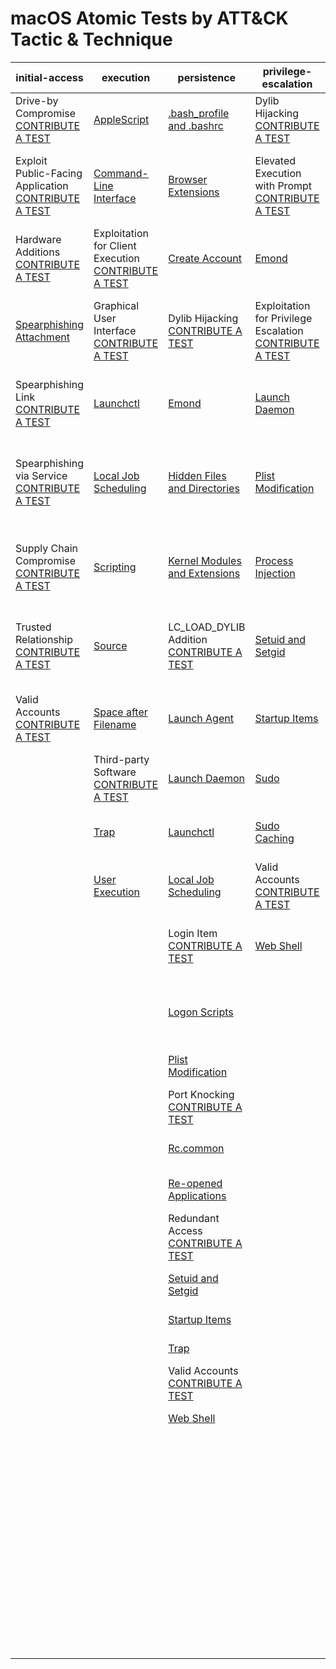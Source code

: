 # macOS Atomic Tests by ATT&CK Tactic & Technique
| initial-access | execution | persistence | privilege-escalation | defense-evasion | credential-access | discovery | lateral-movement | collection | exfiltration | command-and-control |
|-----|-----|-----|-----|-----|-----|-----|-----|-----|-----|-----|
| Drive-by Compromise [CONTRIBUTE A TEST](https://atomicredteam.io/contributing) | [AppleScript](../../T1155/T1155.md) | [.bash_profile and .bashrc](../../T1156/T1156.md) | Dylib Hijacking [CONTRIBUTE A TEST](https://atomicredteam.io/contributing) | [Binary Padding](../../T1009/T1009.md) | [Bash History](../../T1139/T1139.md) | [Account Discovery](../../T1087/T1087.md) | [AppleScript](../../T1155/T1155.md) | [Audio Capture](../../T1123/T1123.md) | Automated Exfiltration [CONTRIBUTE A TEST](https://atomicredteam.io/contributing) | Commonly Used Port [CONTRIBUTE A TEST](https://atomicredteam.io/contributing) |
| Exploit Public-Facing Application [CONTRIBUTE A TEST](https://atomicredteam.io/contributing) | [Command-Line Interface](../../T1059/T1059.md) | [Browser Extensions](../../T1176/T1176.md) | Elevated Execution with Prompt [CONTRIBUTE A TEST](https://atomicredteam.io/contributing) | [Clear Command History](../../T1146/T1146.md) | [Brute Force](../../T1110/T1110.md) | [Application Window Discovery](../../T1010/T1010.md) | Application Deployment Software [CONTRIBUTE A TEST](https://atomicredteam.io/contributing) | [Automated Collection](../../T1119/T1119.md) | [Data Compressed](../../T1002/T1002.md) | Communication Through Removable Media [CONTRIBUTE A TEST](https://atomicredteam.io/contributing) |
| Hardware Additions [CONTRIBUTE A TEST](https://atomicredteam.io/contributing) | Exploitation for Client Execution [CONTRIBUTE A TEST](https://atomicredteam.io/contributing) | [Create Account](../../T1136/T1136.md) | [Emond](../../T1519/T1519.md) | Code Signing [CONTRIBUTE A TEST](https://atomicredteam.io/contributing) | [Credential Dumping](../../T1003/T1003.md) | [Browser Bookmark Discovery](../../T1217/T1217.md) | Exploitation of Remote Services [CONTRIBUTE A TEST](https://atomicredteam.io/contributing) | [Clipboard Data](../../T1115/T1115.md) | [Data Encrypted](../../T1022/T1022.md) | [Connection Proxy](../../T1090/T1090.md) |
| [Spearphishing Attachment](../../T1193/T1193.md) | Graphical User Interface [CONTRIBUTE A TEST](https://atomicredteam.io/contributing) | Dylib Hijacking [CONTRIBUTE A TEST](https://atomicredteam.io/contributing) | Exploitation for Privilege Escalation [CONTRIBUTE A TEST](https://atomicredteam.io/contributing) | [Compile After Delivery](../../T1500/T1500.md) | Credentials from Web Browsers [CONTRIBUTE A TEST](https://atomicredteam.io/contributing) | [File and Directory Discovery](../../T1083/T1083.md) | Internal Spearphishing [CONTRIBUTE A TEST](https://atomicredteam.io/contributing) | [Data Staged](../../T1074/T1074.md) | [Data Transfer Size Limits](../../T1030/T1030.md) | Custom Command and Control Protocol [CONTRIBUTE A TEST](https://atomicredteam.io/contributing) |
| Spearphishing Link [CONTRIBUTE A TEST](https://atomicredteam.io/contributing) | [Launchctl](../../T1152/T1152.md) | [Emond](../../T1519/T1519.md) | [Launch Daemon](../../T1160/T1160.md) | [Connection Proxy](../../T1090/T1090.md) | [Credentials in Files](../../T1081/T1081.md) | [Network Service Scanning](../../T1046/T1046.md) | [Logon Scripts](../../T1037/T1037.md) | Data from Information Repositories [CONTRIBUTE A TEST](https://atomicredteam.io/contributing) | [Exfiltration Over Alternative Protocol](../../T1048/T1048.md) | Custom Cryptographic Protocol [CONTRIBUTE A TEST](https://atomicredteam.io/contributing) |
| Spearphishing via Service [CONTRIBUTE A TEST](https://atomicredteam.io/contributing) | [Local Job Scheduling](../../T1168/T1168.md) | [Hidden Files and Directories](../../T1158/T1158.md) | [Plist Modification](../../T1150/T1150.md) | [Disabling Security Tools](../../T1089/T1089.md) | Exploitation for Credential Access [CONTRIBUTE A TEST](https://atomicredteam.io/contributing) | [Network Share Discovery](../../T1135/T1135.md) | [Remote File Copy](../../T1105/T1105.md) | [Data from Local System](../../T1005/T1005.md) | Exfiltration Over Command and Control Channel [CONTRIBUTE A TEST](https://atomicredteam.io/contributing) | [Data Encoding](../../T1132/T1132.md) |
| Supply Chain Compromise [CONTRIBUTE A TEST](https://atomicredteam.io/contributing) | [Scripting](../../T1064/T1064.md) | [Kernel Modules and Extensions](../../T1215/T1215.md) | [Process Injection](../../T1055/T1055.md) | Execution Guardrails [CONTRIBUTE A TEST](https://atomicredteam.io/contributing) | [Input Capture](../../T1056/T1056.md) | [Network Sniffing](../../T1040/T1040.md) | Remote Services [CONTRIBUTE A TEST](https://atomicredteam.io/contributing) | Data from Network Shared Drive [CONTRIBUTE A TEST](https://atomicredteam.io/contributing) | Exfiltration Over Other Network Medium [CONTRIBUTE A TEST](https://atomicredteam.io/contributing) | Data Obfuscation [CONTRIBUTE A TEST](https://atomicredteam.io/contributing) |
| Trusted Relationship [CONTRIBUTE A TEST](https://atomicredteam.io/contributing) | [Source](../../T1153/T1153.md) | LC_LOAD_DYLIB Addition [CONTRIBUTE A TEST](https://atomicredteam.io/contributing) | [Setuid and Setgid](../../T1166/T1166.md) | Exploitation for Defense Evasion [CONTRIBUTE A TEST](https://atomicredteam.io/contributing) | [Input Prompt](../../T1141/T1141.md) | [Password Policy Discovery](../../T1201/T1201.md) | SSH Hijacking [CONTRIBUTE A TEST](https://atomicredteam.io/contributing) | Data from Removable Media [CONTRIBUTE A TEST](https://atomicredteam.io/contributing) | Exfiltration Over Physical Medium [CONTRIBUTE A TEST](https://atomicredteam.io/contributing) | Domain Fronting [CONTRIBUTE A TEST](https://atomicredteam.io/contributing) |
| Valid Accounts [CONTRIBUTE A TEST](https://atomicredteam.io/contributing) | [Space after Filename](../../T1151/T1151.md) | [Launch Agent](../../T1159/T1159.md) | [Startup Items](../../T1165/T1165.md) | [File Deletion](../../T1107/T1107.md) | [Keychain](../../T1142/T1142.md) | Peripheral Device Discovery [CONTRIBUTE A TEST](https://atomicredteam.io/contributing) | Third-party Software [CONTRIBUTE A TEST](https://atomicredteam.io/contributing) | [Input Capture](../../T1056/T1056.md) | Scheduled Transfer [CONTRIBUTE A TEST](https://atomicredteam.io/contributing) | Domain Generation Algorithms [CONTRIBUTE A TEST](https://atomicredteam.io/contributing) |
|  | Third-party Software [CONTRIBUTE A TEST](https://atomicredteam.io/contributing) | [Launch Daemon](../../T1160/T1160.md) | [Sudo](../../T1169/T1169.md) | [File and Directory Permissions Modification](../../T1222/T1222.md) | [Network Sniffing](../../T1040/T1040.md) | [Permission Groups Discovery](../../T1069/T1069.md) |  | [Screen Capture](../../T1113/T1113.md) |  | Fallback Channels [CONTRIBUTE A TEST](https://atomicredteam.io/contributing) |
|  | [Trap](../../T1154/T1154.md) | [Launchctl](../../T1152/T1152.md) | [Sudo Caching](../../T1206/T1206.md) | [Gatekeeper Bypass](../../T1144/T1144.md) | [Private Keys](../../T1145/T1145.md) | [Process Discovery](../../T1057/T1057.md) |  | Video Capture [CONTRIBUTE A TEST](https://atomicredteam.io/contributing) |  | Multi-Stage Channels [CONTRIBUTE A TEST](https://atomicredteam.io/contributing) |
|  | [User Execution](../../T1204/T1204.md) | [Local Job Scheduling](../../T1168/T1168.md) | Valid Accounts [CONTRIBUTE A TEST](https://atomicredteam.io/contributing) | [HISTCONTROL](../../T1148/T1148.md) | Securityd Memory [CONTRIBUTE A TEST](https://atomicredteam.io/contributing) | [Remote System Discovery](../../T1018/T1018.md) |  |  |  | Multi-hop Proxy [CONTRIBUTE A TEST](https://atomicredteam.io/contributing) |
|  |  | Login Item [CONTRIBUTE A TEST](https://atomicredteam.io/contributing) | [Web Shell](../../T1100/T1100.md) | [Hidden Files and Directories](../../T1158/T1158.md) | Steal Web Session Cookie [CONTRIBUTE A TEST](https://atomicredteam.io/contributing) | [Security Software Discovery](../../T1063/T1063.md) |  |  |  | Multiband Communication [CONTRIBUTE A TEST](https://atomicredteam.io/contributing) |
|  |  | [Logon Scripts](../../T1037/T1037.md) |  | [Hidden Users](../../T1147/T1147.md) | Two-Factor Authentication Interception [CONTRIBUTE A TEST](https://atomicredteam.io/contributing) | [Software Discovery](../../T1518/T1518.md) |  |  |  | Multilayer Encryption [CONTRIBUTE A TEST](https://atomicredteam.io/contributing) |
|  |  | [Plist Modification](../../T1150/T1150.md) |  | [Hidden Window](../../T1143/T1143.md) |  | [System Information Discovery](../../T1082/T1082.md) |  |  |  | Port Knocking [CONTRIBUTE A TEST](https://atomicredteam.io/contributing) |
|  |  | Port Knocking [CONTRIBUTE A TEST](https://atomicredteam.io/contributing) |  | Indicator Removal from Tools [CONTRIBUTE A TEST](https://atomicredteam.io/contributing) |  | [System Network Configuration Discovery](../../T1016/T1016.md) |  |  |  | [Remote Access Tools](../../T1219/T1219.md) |
|  |  | [Rc.common](../../T1163/T1163.md) |  | [Indicator Removal on Host](../../T1070/T1070.md) |  | [System Network Connections Discovery](../../T1049/T1049.md) |  |  |  | [Remote File Copy](../../T1105/T1105.md) |
|  |  | [Re-opened Applications](../../T1164/T1164.md) |  | [Install Root Certificate](../../T1130/T1130.md) |  | [System Owner/User Discovery](../../T1033/T1033.md) |  |  |  | [Standard Application Layer Protocol](../../T1071/T1071.md) |
|  |  | Redundant Access [CONTRIBUTE A TEST](https://atomicredteam.io/contributing) |  | LC_MAIN Hijacking [CONTRIBUTE A TEST](https://atomicredteam.io/contributing) |  | Virtualization/Sandbox Evasion [CONTRIBUTE A TEST](https://atomicredteam.io/contributing) |  |  |  | [Standard Cryptographic Protocol](../../T1032/T1032.md) |
|  |  | [Setuid and Setgid](../../T1166/T1166.md) |  | [Launchctl](../../T1152/T1152.md) |  |  |  |  |  | [Standard Non-Application Layer Protocol](../../T1095/T1095.md) |
|  |  | [Startup Items](../../T1165/T1165.md) |  | [Masquerading](../../T1036/T1036.md) |  |  |  |  |  | [Uncommonly Used Port](../../T1065/T1065.md) |
|  |  | [Trap](../../T1154/T1154.md) |  | [Obfuscated Files or Information](../../T1027/T1027.md) |  |  |  |  |  | [Web Service](../../T1102/T1102.md) |
|  |  | Valid Accounts [CONTRIBUTE A TEST](https://atomicredteam.io/contributing) |  | [Plist Modification](../../T1150/T1150.md) |  |  |  |  |  |  |
|  |  | [Web Shell](../../T1100/T1100.md) |  | Port Knocking [CONTRIBUTE A TEST](https://atomicredteam.io/contributing) |  |  |  |  |  |  |
|  |  |  |  | [Process Injection](../../T1055/T1055.md) |  |  |  |  |  |  |
|  |  |  |  | Redundant Access [CONTRIBUTE A TEST](https://atomicredteam.io/contributing) |  |  |  |  |  |  |
|  |  |  |  | [Rootkit](../../T1014/T1014.md) |  |  |  |  |  |  |
|  |  |  |  | [Scripting](../../T1064/T1064.md) |  |  |  |  |  |  |
|  |  |  |  | Software Packing [CONTRIBUTE A TEST](https://atomicredteam.io/contributing) |  |  |  |  |  |  |
|  |  |  |  | [Space after Filename](../../T1151/T1151.md) |  |  |  |  |  |  |
|  |  |  |  | [Timestomp](../../T1099/T1099.md) |  |  |  |  |  |  |
|  |  |  |  | Valid Accounts [CONTRIBUTE A TEST](https://atomicredteam.io/contributing) |  |  |  |  |  |  |
|  |  |  |  | Virtualization/Sandbox Evasion [CONTRIBUTE A TEST](https://atomicredteam.io/contributing) |  |  |  |  |  |  |
|  |  |  |  | [Web Service](../../T1102/T1102.md) |  |  |  |  |  |  |
